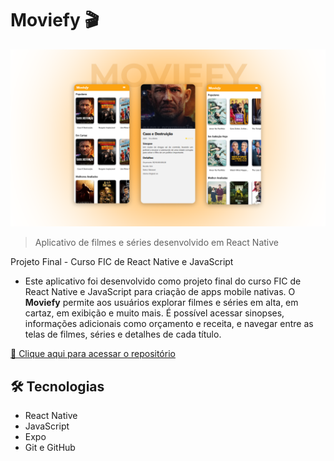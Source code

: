 # Moviefy 🎬

![preview](/assets/preview-moviefy.png)

> Aplicativo de filmes e séries desenvolvido em React Native

Projeto Final - Curso FIC de React Native e JavaScript  
- Este aplicativo foi desenvolvido como projeto final do curso FIC de React Native e JavaScript para criação de apps mobile nativas. O **Moviefy** permite aos usuários explorar filmes e séries em alta, em cartaz, em exibição e muito mais. É possível acessar sinopses, informações adicionais como orçamento e receita, e navegar entre as telas de filmes, séries e detalhes de cada título.

[🔗 Clique aqui para acessar o repositório](https://github.com/raquelfrancaa/moviefy)

## 🛠 Tecnologias

- React Native
- JavaScript
- Expo
- Git e GitHub